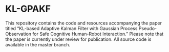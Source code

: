 # KL-GPAKF
This repository contains the code and resources accompanying the paper titled “KL-based Adaptive Kalman Filter with Gaussian Process Pseudo-Observation for Safe Cognitive Human-Robot Interaction.”
Please note that the paper is currently under review for publication.
All source code is available in the master branch.
